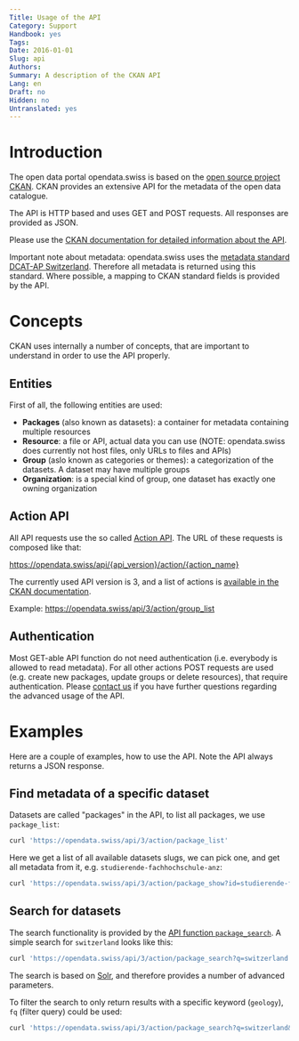 ```yaml
---
Title: Usage of the API
Category: Support
Handbook: yes
Tags:
Date: 2016-01-01
Slug: api
Authors:
Summary: A description of the CKAN API
Lang: en
Draft: no
Hidden: no
Untranslated: yes
---
```


<a name="introduction"></a>
# Introduction

The open data portal opendata.swiss is based on the [open source project CKAN](http://ckan.org).
CKAN provides an extensive API for the metadata of the open data catalogue.

The API is HTTP based and uses GET and POST requests.
All responses are provided as JSON.

Please use the [CKAN documentation for detailed information about the API](http://docs.ckan.org/en/latest/api/).

Important note about metadata: opendata.swiss uses the [metadata standard DCAT-AP Switzerland](/en/library/ch-dcat-ap). Therefore all metadata is returned using this standard. Where possible, a mapping to CKAN standard fields is provided by the API.

<a name="concepts"></a>
# Concepts

CKAN uses internally a number of concepts, that are important to understand in order to use the API properly.

<a name="entities"></a>
## Entities

First of all, the following entities are used:

* **Packages** (also known as datasets): a container for metadata containing multiple resources
* **Resource**: a file or API, actual data you can use (NOTE: opendata.swiss does currently not host files, only URLs to files and APIs)
* **Group** (aslo known as categories or themes): a categorization of the datasets. A dataset may have multiple groups
* **Organization**: is a special kind of group, one dataset has exactly one owning organization

<a name="action-api"></a>
## Action API

All API requests use the so called [Action API](http://docs.ckan.org/en/latest/api/#action-api-reference).
The URL of these requests is composed like that:

https://opendata.swiss/api/{api_version}/action/{action_name}

The currently used API version is 3, and a list of actions is [available in the CKAN documentation](http://docs.ckan.org/en/latest/api/#action-api-reference).

Example: https://opendata.swiss/api/3/action/group_list

<a name="authentication"></a>
## Authentication

Most GET-able API function do not need authentication (i.e. everybody is allowed to read metadata).
For all other actions POST requests are used (e.g. create new packages, update groups or delete resources), that require authentication.
Please [contact us](mailto:opendata@bar.admin.ch) if you have further questions regarding the advanced usage of the API.


<a name="examples"></a>
# Examples

Here are a couple of examples, how to use the API.
Note the API always returns a JSON response.

## Find metadata of a specific dataset

Datasets are called "packages" in the API, to list all packages, we use `package_list`:

```bash
curl 'https://opendata.swiss/api/3/action/package_list'
```

Here we get a list of all available datasets slugs, we can pick one, and get all metadata from it, e.g. `studierende-fachhochschule-anz`:

```bash
curl 'https://opendata.swiss/api/3/action/package_show?id=studierende-fachhochschule-anz'
```

## Search for datasets

The search functionality is provided by the [API function `package_search`](http://docs.ckan.org/en/latest/api/#ckan.logic.action.get.package_search).
A simple search for `switzerland` looks like this:

```bash
curl 'https://opendata.swiss/api/3/action/package_search?q=switzerland'
```

The search is based on [Solr](http://lucene.apache.org/solr/), and therefore provides a number of advanced parameters.

To filter the search to only return results with a specific keyword (`geology`), `fq` (filter query) could be used:

```bash
curl 'https://opendata.swiss/api/3/action/package_search?q=switzerland&fq=+keywords_en:geology'
```
